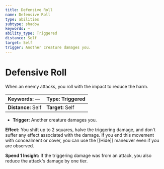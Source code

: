 ```yaml
---
title: Defensive Roll
name: Defensive Roll
type: abilities
subtype: shadow
keywords: —
ability_type: Triggered
distance: Self
target: Self
trigger: Another creature damages you.
---
```


# Defensive Roll

When an enemy attacks, you roll with the impact to reduce the harm.

| **Keywords:** —    | **Type:** Triggered |
| :----------------- | :------------------ |
| **Distance:** Self | **Target:** Self    |

- **Trigger:** Another creature damages you.

**Effect:** You shift up to 2 squares, halve the triggering damage, and don't suffer any effect associated with the damage. If you end this movement with concealment or cover, you can use the [[Hide]] maneuver even if you are observed.

**Spend 1 Insight:** If the triggering damage was from an attack, you also reduce the attack's damage by one tier.
